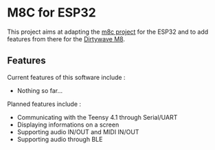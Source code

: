 # M8C for ESP32

This project aims at adapting the [m8c project](https://github.com/laamaa/m8c) for the ESP32 and to add features from there for the [Dirtywave M8](https://dirtywave.com/).

## Features

Current features of this software include :

- Nothing so far...

Planned features include :

- Communicating with the Teensy 4.1 through Serial/UART
- Displaying informations on a screen
- Supporting audio IN/OUT and MIDI IN/OUT
- Supporting audio through BLE